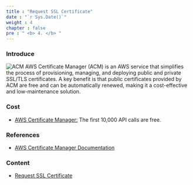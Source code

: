 ```yaml
---
title : "Request SSL Certificate"
date : "`r Sys.Date()`"
weight : 4
chapter : false
pre : " <b> 4. </b> "
---
```

### Introduce
![ACM](/images/4-ACM/ACM.jpeg)
AWS Certificate Manager (ACM) is an AWS service that simplifies the process of provisioning, managing, and deploying public and private SSL/TLS certificates. A key benefit is that public certificates provided by ACM are free and can be automatically renewed, making it a cost-effective and low-maintenance solution.
### Cost
- [AWS Certificate Manager:](https://aws.amazon.com/vi/certificate-manager/pricing/) The first 10,000 API calls are free.

### References
- [AWS Certificate Manager Documentation](https://docs.aws.amazon.com/acm/)
### Content
- [Request SSL Certificate](4-ACM/4.1-RequestSSL)
